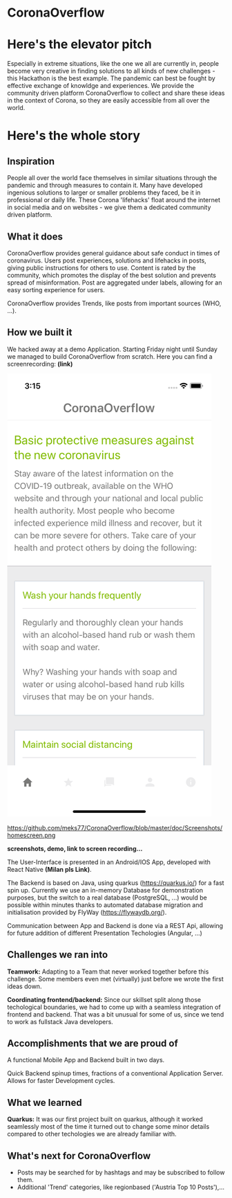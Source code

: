 # CoronaOverflow
# Here's the elevator pitch
Especially in extreme situations, like the one we all are currently in, people become very creative in finding solutions to all kinds of new challenges - this Hackathon is the best example. The pandemic can best be fought by effective exchange of knowldge and experiences. We provide the community driven platform CoronaOverflow to collect and share these ideas in the context of Corona, so they are easily accessible from all over the world.

# Here's the whole story

## Inspiration
People all over the world face themselves in similar situations through the pandemic and through measures to contain it. Many have developed ingenious solutions to larger or smaller problems they faced, be it in professional or daily life. These Corona 'lifehacks' float around the internet in social media and on websites - we give them a dedicated community driven platform.  

## What it does
CoronaOverflow provides general guidance about safe conduct in times of coronavirus. Users post experiences, solutions and lifehacks in posts, giving public instructions for others to use. Content is rated by the community, which promotes the display of the best solution and prevents spread of misinformation. Post are aggregated under labels, allowing for an easy sorting experience for users.

CoronaOverflow provides Trends, like posts from important sources (WHO, ...).

## How we built it

We hacked away at a demo Application. Starting Friday night until Sunday we managed to build CoronaOverflow from scratch. Here you can find a screenrecording: **(link)**

![Homescreen](https://github.com/meks77/CoronaOverflow/blob/master/doc/Screenshots/homescreen.png "Logo Title Text 1")

https://github.com/meks77/CoronaOverflow/blob/master/doc/Screenshots/homescreen.png

**screenshots, demo, link to screen recording...**

The User-Interface is presented in an Android/IOS App, developed with React Native **(Milan pls Link)**. 

The Backend is based on Java, using quarkus (https://quarkus.io/) for a fast spin up. Currently we use an in-memory Database for demonstration purposes, but the switch to a real database (PostgreSQL, ...) would be possible within minutes thanks to automated database migration and initialisation provided by FlyWay (https://flywaydb.org/).

Communication between App and Backend is done via a REST Api, allowing for future addition of different Presentation Techologies (Angular, ...)

## Challenges we ran into

**Teamwork:** Adapting to a Team that never worked together before this challenge. Some members even met (virtually) just before we wrote the first ideas down.

**Coordinating frontend/backend:** Since our skillset split along those techological boundaries, we had to come up with a seamless integration of frontend and backend. That was a bit unusual for some of us, since we tend to work as fullstack Java developers.

## Accomplishments that we are proud of

 A functional Mobile App and Backend built in two days.

 Quick Backend spinup times, fractions of a conventional Application Server. Allows for faster Development cycles.

## What we learned

**Quarkus:** It was our first project built on quarkus, although it worked seamlessly most of the time it turned out to change some minor details compared to other techologies we are already familiar with.

## What's next for CoronaOverflow

- Posts may be searched for by hashtags and may be subscribed to follow them.
- Additional 'Trend' categories, like regionbased ('Austria Top 10 Posts'),... 